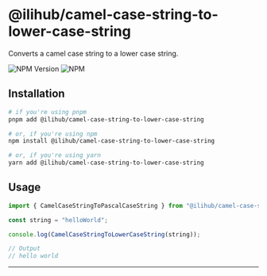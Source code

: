# @ilihub/camel-case-string-to-lower-case-string

Converts a camel case string to a lower case string.

![NPM Version](https://img.shields.io/npm/v/%40ilihub%2Fcamel-case-string-to-lower-case-string?color=33cd56&logo=npm)
![NPM](https://img.shields.io/npm/l/%40ilihub%2Fcamel-case-string-to-lower-case-string)

## Installation

```bash
# if you're using pnpm
pnpm add @ilihub/camel-case-string-to-lower-case-string

# or, if you're using npm
npm install @ilihub/camel-case-string-to-lower-case-string

# or, if you're using yarn
yarn add @ilihub/camel-case-string-to-lower-case-string
```

## Usage

```javascript
import { CamelCaseStringToPascalCaseString } from "@ilihub/camel-case-string-to-lower-case-string";

const string = "helloWorld";

console.log(CamelCaseStringToLowerCaseString(string));

// Output
// hello world
```

---
